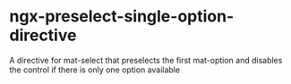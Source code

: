 # ngx-preselect-single-option-directive
A directive for mat-select that preselects the first mat-option and disables the control if there is only one option available
